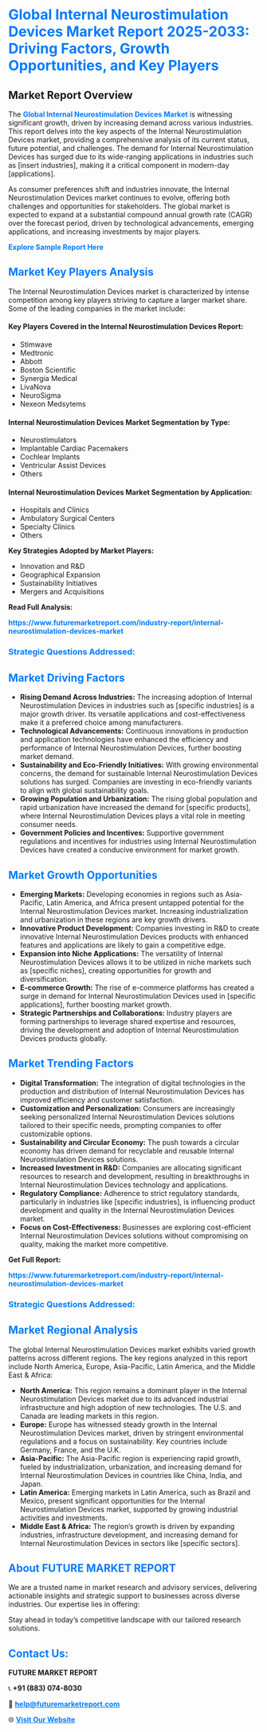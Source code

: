 <h1 style="color: #007BFF;">Global Internal Neurostimulation Devices Market Report 2025-2033: Driving Factors, Growth Opportunities, and Key Players</h1>

<section id="overview">
<h2>Market Report Overview</h2>
<p>The <a href="https://www.futuremarketreport.com/industry-report/internal-neurostimulation-devices-market" style="color: #007BFF; text-decoration: none;"><strong>Global Internal Neurostimulation Devices Market</strong></a> is witnessing significant growth, driven by increasing demand across various industries. This report delves into the key aspects of the Internal Neurostimulation Devices market, providing a comprehensive analysis of its current status, future potential, and challenges. The demand for Internal Neurostimulation Devices has surged due to its wide-ranging applications in industries such as [insert industries], making it a critical component in modern-day [applications].</p>
<p>As consumer preferences shift and industries innovate, the Internal Neurostimulation Devices market continues to evolve, offering both challenges and opportunities for stakeholders. The global market is expected to expand at a substantial compound annual growth rate (CAGR) over the forecast period, driven by technological advancements, emerging applications, and increasing investments by major players.</p>
</section>

<section id="overview">
<p><a href="https://www.futuremarketreport.com/request-sample/reportId=78500" style="color: #007BFF; text-decoration: none;"><strong>Explore Sample Report Here</strong></a></p>
</section>

<section id="key-players">
<h2 style="color: #007BFF;">Market Key Players Analysis</h2>
<p>The Internal Neurostimulation Devices market is characterized by intense competition among key players striving to capture a larger market share. Some of the leading companies in the market include:</p>
<h4>Key Players Covered in the Internal Neurostimulation Devices Report:</h4>
<ul><li>Stimwave</li><li>Medtronic</li><li>Abbott</li><li>Boston Scientific</li><li>Synergia Medical</li><li>LivaNova</li><li>NeuroSigma</li><li>Nexeon Medsytems</li></ul>
<h4>Internal Neurostimulation Devices Market Segmentation by Type:</h4>
<ul><li>Neurostimulators</li><li>Implantable Cardiac Pacemakers</li><li>Cochlear Implants</li><li>Ventricular Assist Devices</li><li>Others</li></ul>

<h4>Internal Neurostimulation Devices Market Segmentation by Application:</h4>
<ul><li>Hospitals and Clinics</li><li>Ambulatory Surgical Centers</li><li>Specialty Clinics</li><li>Others</li></ul>
<p><strong>Key Strategies Adopted by Market Players:</strong></p>
<ul>
<li>Innovation and R&D</li>
<li>Geographical Expansion</li>
<li>Sustainability Initiatives</li>
<li>Mergers and Acquisitions</li>
</ul>
</section>

<section>
<p><strong>Read Full Analysis: </strong></p><a href="https://www.futuremarketreport.com/industry-report/internal-neurostimulation-devices-market" style="color: #007BFF; text-decoration: none;"><strong>https://www.futuremarketreport.com/industry-report/internal-neurostimulation-devices-market</strong></a>
<h3 style="color: #007BFF;">Strategic Questions Addressed:</h3>
</section>

<section id="driving-factors">
<h2 style="color: #007BFF;">Market Driving Factors</h2>
<ul>
<li><strong>Rising Demand Across Industries:</strong> The increasing adoption of Internal Neurostimulation Devices in industries such as [specific industries] is a major growth driver. Its versatile applications and cost-effectiveness make it a preferred choice among manufacturers.</li>
<li><strong>Technological Advancements:</strong> Continuous innovations in production and application technologies have enhanced the efficiency and performance of Internal Neurostimulation Devices, further boosting market demand.</li>
<li><strong>Sustainability and Eco-Friendly Initiatives:</strong> With growing environmental concerns, the demand for sustainable Internal Neurostimulation Devices solutions has surged. Companies are investing in eco-friendly variants to align with global sustainability goals.</li>
<li><strong>Growing Population and Urbanization:</strong> The rising global population and rapid urbanization have increased the demand for [specific products], where Internal Neurostimulation Devices plays a vital role in meeting consumer needs.</li>
<li><strong>Government Policies and Incentives:</strong> Supportive government regulations and incentives for industries using Internal Neurostimulation Devices have created a conducive environment for market growth.</li>
</ul>
</section>

<section id="growth-opportunities">
<h2 style="color: #007BFF;">Market Growth Opportunities</h2>
<ul>
<li><strong>Emerging Markets:</strong> Developing economies in regions such as Asia-Pacific, Latin America, and Africa present untapped potential for the Internal Neurostimulation Devices market. Increasing industrialization and urbanization in these regions are key growth drivers.</li>
<li><strong>Innovative Product Development:</strong> Companies investing in R&D to create innovative Internal Neurostimulation Devices products with enhanced features and applications are likely to gain a competitive edge.</li>
<li><strong>Expansion into Niche Applications:</strong> The versatility of Internal Neurostimulation Devices allows it to be utilized in niche markets such as [specific niches], creating opportunities for growth and diversification.</li>
<li><strong>E-commerce Growth:</strong> The rise of e-commerce platforms has created a surge in demand for Internal Neurostimulation Devices used in [specific applications], further boosting market growth.</li>
<li><strong>Strategic Partnerships and Collaborations:</strong> Industry players are forming partnerships to leverage shared expertise and resources, driving the development and adoption of Internal Neurostimulation Devices products globally.</li>
</ul>
</section>

<section id="trending-factors">
<h2 style="color: #007BFF;">Market Trending Factors</h2>
<ul>
<li><strong>Digital Transformation:</strong> The integration of digital technologies in the production and distribution of Internal Neurostimulation Devices has improved efficiency and customer satisfaction.</li>
<li><strong>Customization and Personalization:</strong> Consumers are increasingly seeking personalized Internal Neurostimulation Devices solutions tailored to their specific needs, prompting companies to offer customizable options.</li>
<li><strong>Sustainability and Circular Economy:</strong> The push towards a circular economy has driven demand for recyclable and reusable Internal Neurostimulation Devices solutions.</li>
<li><strong>Increased Investment in R&D:</strong> Companies are allocating significant resources to research and development, resulting in breakthroughs in Internal Neurostimulation Devices technology and applications.</li>
<li><strong>Regulatory Compliance:</strong> Adherence to strict regulatory standards, particularly in industries like [specific industries], is influencing product development and quality in the Internal Neurostimulation Devices market.</li>
<li><strong>Focus on Cost-Effectiveness:</strong> Businesses are exploring cost-efficient Internal Neurostimulation Devices solutions without compromising on quality, making the market more competitive.</li>
</ul>
</section>

<section>
<p><strong>Get Full Report: </strong></p><a href="https://www.futuremarketreport.com/industry-report/internal-neurostimulation-devices-market" style="color: #007BFF; text-decoration: none;"><strong>https://www.futuremarketreport.com/industry-report/internal-neurostimulation-devices-market</strong></a>
<h3 style="color: #007BFF;">Strategic Questions Addressed:</h3>
</section>


<section id="regional-analysis">
<h2 style="color: #007BFF;">Market Regional Analysis</h2>
<p>The global Internal Neurostimulation Devices market exhibits varied growth patterns across different regions. The key regions analyzed in this report include North America, Europe, Asia-Pacific, Latin America, and the Middle East & Africa:</p>
<ul>
<li><strong>North America:</strong> This region remains a dominant player in the Internal Neurostimulation Devices market due to its advanced industrial infrastructure and high adoption of new technologies. The U.S. and Canada are leading markets in this region.</li>
<li><strong>Europe:</strong> Europe has witnessed steady growth in the Internal Neurostimulation Devices market, driven by stringent environmental regulations and a focus on sustainability. Key countries include Germany, France, and the U.K.</li>
<li><strong>Asia-Pacific:</strong> The Asia-Pacific region is experiencing rapid growth, fueled by industrialization, urbanization, and increasing demand for Internal Neurostimulation Devices in countries like China, India, and Japan.</li>
<li><strong>Latin America:</strong> Emerging markets in Latin America, such as Brazil and Mexico, present significant opportunities for the Internal Neurostimulation Devices market, supported by growing industrial activities and investments.</li>
<li><strong>Middle East & Africa:</strong> The region’s growth is driven by expanding industries, infrastructure development, and increasing demand for Internal Neurostimulation Devices in sectors like [specific sectors].</li>
</ul>
</section>

<footer>
<h2 style="color: #007BFF;">About FUTURE MARKET REPORT</h2>
<p>We are a trusted name in market research and advisory services, delivering actionable insights and strategic support to businesses across diverse industries. Our expertise lies in offering:</p>

<p>Stay ahead in today’s competitive landscape with our tailored research solutions.</p>

<h2 style="color: #007BFF;">Contact Us:</h2>
<p><strong>FUTURE MARKET REPORT</strong></p>
<p>📞 <strong>+91 (883) 074-8030</strong></p>
<p>📧 <strong><a href="mailto:help@futuremarketreport.com" style="color: #007BFF;">help@futuremarketreport.com</a></strong></p>
<p>🌐 <strong><a href="https://www.futuremarketreport.com/" style="color: #007BFF;">Visit Our Website</a></strong></p>
</footer>